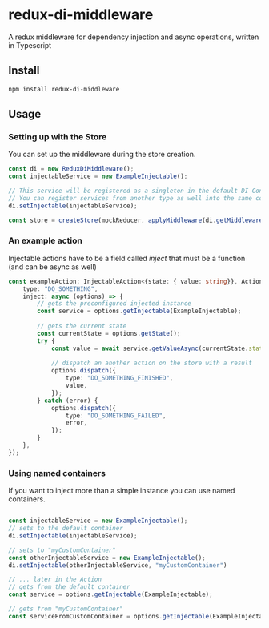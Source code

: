 # redux-di-middleware
A redux middleware for dependency injection and async operations, written in Typescript

## Install

```sh
npm install redux-di-middleware
```

## Usage

### Setting up with the Store

You can set up the middleware during the store creation.

```ts
const di = new ReduxDiMiddleware();
const injectableService = new ExampleInjectable();

// This service will be registered as a singleton in the default DI Container.
// You can register services from another type as well into the same container.
di.setInjectable(injectableService);

const store = createStore(mockReducer, applyMiddleware(di.getMiddleware()));
```

### An example action

Injectable actions have to be a field called *inject* that must be a function (and can be async as well)

```ts
const exampleAction: InjectableAction<{state: { value: string}}, Action> = ({
    type: "DO_SOMETHING",
    inject: async (options) => {
        // gets the preconfigured injected instance
        const service = options.getInjectable(ExampleInjectable);
        
        // gets the current state
        const currentState = options.getState();
        try {
            const value = await service.getValueAsync(currentState.state.value);
            
            // dispatch an another action on the store with a result
            options.dispatch({
                type: "DO_SOMETHING_FINISHED",
                value,
            });
        } catch (error) {
            options.dispatch({
                type: "DO_SOMETHING_FAILED",
                error,
            });
        }
    },
});
```

### Using named containers

If you want to inject more than a simple instance you can use named containers.

```ts

const injectableService = new ExampleInjectable();
// sets to the default container
di.setInjectable(injectableService);

// sets to "myCustomContainer"
const otherInjectableService = new ExampleInjectable();
di.setInjectable(otherInjectableService, "myCustomContainer")

// ... later in the Action
// gets from the default container
const service = options.getInjectable(ExampleInjectable);

// gets from "myCustomContainer"
const serviceFromCustomContainer = options.getInjectable(ExampleInjectable, "myCustomContainer");


```